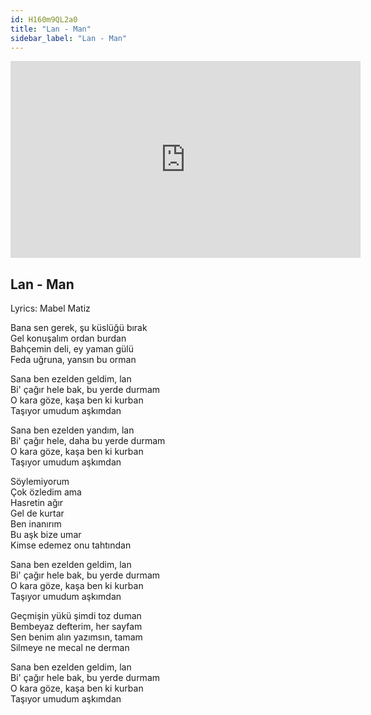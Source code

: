 ```yaml
---
id: H160m9QL2a0
title: "Lan - Man"
sidebar_label: "Lan - Man"
---
```


<div class="video-float-container">
  <iframe
    width="560"
    height="315"
    src="https://www.youtube.com/embed/H160m9QL2a0"
    title="YouTube video player"
    frameborder="0"
    allow="accelerometer; autoplay; clipboard-write; encrypted-media; gyroscope; picture-in-picture; web-share"
    referrerpolicy="strict-origin-when-cross-origin"
    allowfullscreen
  ></iframe>
</div>

## Lan - Man

Lyrics: Mabel Matiz

Bana sen gerek, şu küslüğü bırak  
Gel konuşalım ordan burdan  
Bahçemin deli, ey yaman gülü  
Feda uğruna, yansın bu orman

Sana ben ezelden geldim, lan  
Bi' çağır hele bak, bu yerde durmam  
O kara göze, kaşa ben ki kurban  
Taşıyor umudum aşkımdan

Sana ben ezelden yandım, lan  
Bi' çağır hele, daha bu yerde durmam  
O kara göze, kaşa ben ki kurban  
Taşıyor umudum aşkımdan

Söylemiyorum  
Çok özledim ama  
Hasretin ağır  
Gel de kurtar  
Ben inanırım  
Bu aşk bize umar  
Kimse edemez onu tahtından

Sana ben ezelden geldim, lan  
Bi' çağır hele bak, bu yerde durmam  
O kara göze, kaşa ben ki kurban  
Taşıyor umudum aşkımdan

Geçmişin yükü şimdi toz duman  
Bembeyaz defterim, her sayfam  
Sen benim alın yazımsın, tamam  
Silmeye ne mecal ne derman

Sana ben ezelden geldim, lan  
Bi' çağır hele bak, bu yerde durmam  
O kara göze, kaşa ben ki kurban  
Taşıyor umudum aşkımdan
